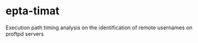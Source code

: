 # epta-timat
Execution path timing analysis on the identification of remote usernames on proftpd servers
